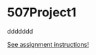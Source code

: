 # 507Project1
ddddddd

[See assignment instructions!](https://docs.google.com/document/d/1Axgl6VBNUXYWJMtFJ2waS8He4HSW1i5TjszCzS3Ri54/edit#heading=h.o87rsunnb6uy)

